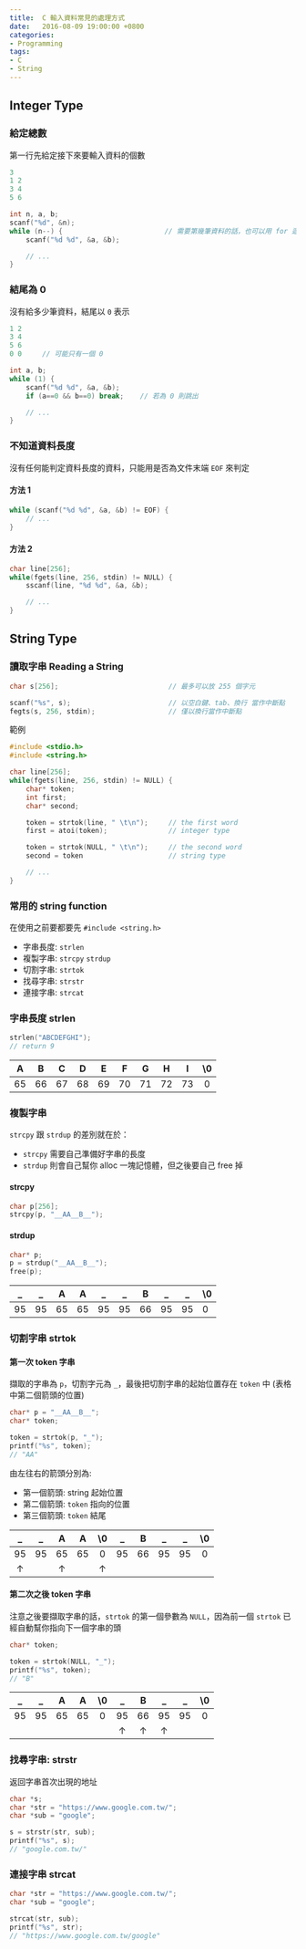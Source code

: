 ```yaml
---
title:  C 輸入資料常見的處理方式
date:   2016-08-09 19:00:00 +0800
categories:
- Programming
tags:
- C
- String
---
```

## Integer Type

### 給定總數

第一行先給定接下來要輸入資料的個數

```c
3
1 2
3 4
5 6
```

```c
int n, a, b;
scanf("%d", &n);
while (n--) {                         // 需要第幾筆資料的話，也可以用 for 迴圈往上加
    scanf("%d %d", &a, &b);

    // ...
}
```

<!-- more -->

### 結尾為 0

沒有給多少筆資料，結尾以 `0` 表示

```c
1 2
3 4
5 6
0 0     // 可能只有一個 0
```

```c
int a, b;
while (1) {
    scanf("%d %d", &a, &b);
    if (a==0 && b==0) break;    // 若為 0 則跳出

    // ...
}
```

### 不知道資料長度

沒有任何能判定資料長度的資料，只能用是否為文件末端 `EOF` 來判定

#### 方法 1

```c
while (scanf("%d %d", &a, &b) != EOF) {
    // ...
}
```

#### 方法 2
```c
char line[256];
while(fgets(line, 256, stdin) != NULL) {
    sscanf(line, "%d %d", &a, &b);

    // ...
}
```

## String Type

### 讀取字串 Reading a String

```c
char s[256];                           // 最多可以放 255 個字元

scanf("%s", s);                        // 以空白鍵、tab、換行 當作中斷點
fegts(s, 256, stdin);                  // 僅以換行當作中斷點
```

範例

```c
#include <stdio.h>
#include <string.h>

char line[256];
while(fgets(line, 256, stdin) != NULL) {
    char* token;
    int first;
    char* second;

    token = strtok(line, " \t\n");     // the first word
    first = atoi(token);               // integer type

    token = strtok(NULL, " \t\n");     // the second word
    second = token                     // string type

    // ...
}
```


### 常用的 string function

在使用之前要都要先 `#include <string.h>`

- 字串長度: `strlen`
- 複製字串: `strcpy` `strdup`
- 切割字串: `strtok`
- 找尋字串: `strstr`
- 連接字串: `strcat`

### 字串長度 strlen

```c
strlen("ABCDEFGHI");
// return 9
```

| A  | B  | C  | D  | E  | F  | G  | H  | I  | \0 |
|:--:|:--:|:--:|:--:|:--:|:--:|:--:|:--:|:--:|:--:|
| 65 | 66 | 67 | 68 | 69 | 70 | 71 | 72 | 73 | 0  |

### 複製字串

`strcpy` 跟 `strdup` 的差別就在於：

- `strcpy` 需要自己準備好字串的長度
- `strdup` 則會自己幫你 alloc 一塊記憶體，但之後要自己 free 掉

#### strcpy

```c
char p[256];
strcpy(p, "__AA__B__");
```

#### strdup

```c
char* p;
p = strdup("__AA__B__");
free(p);
```

| _  | _  | A  | A  | _  | _  | B  | _  | _  | \0 |
|----|----|----|----|----|----|----|----|----|----|
| 95 | 95 | 65 | 65 | 95 | 95 | 66 | 95 | 95 | 0  |


### 切割字串 strtok

#### 第一次 token 字串

擷取的字串為 `p`，切割字元為 `_`，最後把切割字串的起始位置存在 `token` 中 (表格中第二個箭頭的位置)

```c
char* p = "__AA__B__";
char* token;

token = strtok(p, "_");
printf("%s", token);
// "AA"
```
由左往右的箭頭分別為:

- 第一個箭頭: string 起始位置
- 第二個箭頭: `token` 指向的位置
- 第三個箭頭: `token` 結尾

| _  | _  | A  | A  | \0 | _  | B  | _  | _  | \0 |
|:--:|:--:|:--:|:--:|:--:|:--:|:--:|:--:|:--:|:--:|
| 95 | 95 | 65 | 65 | 0  | 95 | 66 | 95 | 95 | 0  |
| ↑  |    | ↑  |    | ↑  |    |    |    |    |    |

#### 第二次之後 token 字串

注意之後要擷取字串的話，`strtok` 的第一個參數為 `NULL`，因為前一個 `strtok` 已經自動幫你指向下一個字串的頭

```c
char* token;

token = strtok(NULL, "_");
printf("%s", token);
// "B"
```

| _  | _  | A  | A  | \0 | _  | B  | _  | _  | \0 |
|:--:|:--:|:--:|:--:|:--:|:--:|:--:|:--:|:--:|:--:|
| 95 | 95 | 65 | 65 | 0  | 95 | 66 | 95 | 95 | 0  |
|    |    |    |    |    | ↑  | ↑  | ↑  |    |    |


### 找尋字串: strstr

返回字串首次出現的地址

```c
char *s;
char *str = "https://www.google.com.tw/";
char *sub = "google";

s = strstr(str, sub);
printf("%s", s);
// "google.com.tw/"
```

### 連接字串 strcat

```c
char *str = "https://www.google.com.tw/";
char *sub = "google";

strcat(str, sub);
printf("%s", str);
// "https://www.google.com.tw/google"
```
